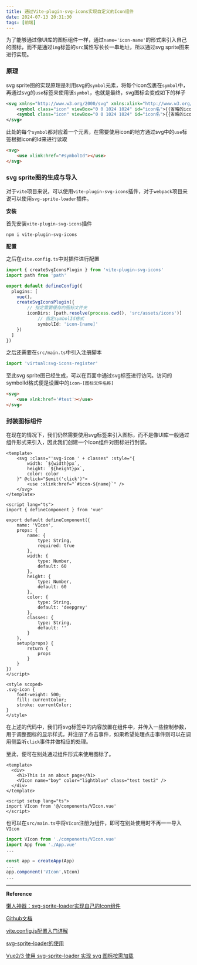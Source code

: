 ```yaml
---
title: 通过Vite-plugin-svg-icons实现自定义的Icon组件
date: 2024-07-13 20:31:30
tags: [前端]
---
```


为了能够通过像UI库的图标组件一样，通过`name='icon-name'`的形式来引入自己的图标，而不是通过`img`标签的`src`属性写长长一串地址，所以通过svg sprite图来进行实现。

### 原理

svg sprite图的实现原理是利用svg的`symbol`元素，将每个icon包裹在`symbol`中，再通过svg的`use`标签来使用该`symbol`，也就是最终，svg图标会变成如下的样子

```xml
<svg xmlns="http://www.w3.org/2000/svg" xmlns:xlink="http://www.w3.org/1999/xlink">
    <symbol class="icon" viewBox="0 0 1024 1024" id="icon名">{{省略的icon path}}</symbol>
    <symbol class="icon" viewBox="0 0 1024 1024" id="icon名">{{省略的icon path}}</symbol>
</svg>
```

此处的每个`symbol`都对应着一个元素，在需要使用icon的地方通过svg中的`use`标签根据icon的Id来进行读取

```html
<svg>
	<use xlink:href="#symbolId"></use>
</svg>
```

### svg sprite图的生成与导入

对于`vite`项目来说，可以使用`vite-plugin-svg-icons`插件，对于`webpack`项目来说可以使用`svg-sprite-loader`插件。

**安装**

首先安装`vite-plugin-svg-icons`插件

```shell
npm i vite-plugin-svg-icons
```

**配置**

之后在`vite.config.ts`中对插件进行配置

```ts
import { createSvgIconsPlugin } from 'vite-plugin-svg-icons'
import path from 'path'

export default defineConfig({
  plugins: [
    vue()，
    createSvgIconsPlugin({
    	// 指定需要缓存的图标文件夹
    	iconDirs: [path.resolve(process.cwd(), 'src/assets/icons')]
			// 指定symbolId格式
			symbolId: 'icon-[name]'
    })
  ]
})
```

之后还需要在`src/main.ts`中引入注册脚本

 ```ts
 import 'virtual:svg-icons-register'
 ```

至此svg sprite图已经生成，可以在页面中通过svg标签进行访问。访问的symbolId格式便是设置中的`icon-[图标文件名称]`

```html
<svg>
	<use xlnk:href='#test'></use>
</svg>
```

### 封装图标组件

在现在的情况下，我们仍然需要使用svg标签来引入图标，而不是像UI库一般通过组件形式来引入，因此我们创建一个Icon组件对图标进行封装。

```vue
<template>
    <svg :class="'svg-icon ' + classes" :style="{
        width: `${width}px`,
        height: `${height}px`,
        color: color
    }" @click="$emit('click')">
        <use :xlink:href="`#icon-${name}`" />
    </svg>
</template>

<script lang="ts">
import { defineComponent } from 'vue'

export default defineComponent({
    name: 'VIcon',
    props: {
        name: {
            type: String,
            required: true
        },
        width: {
            type: Number,
            default: 60
        },
        height: {
            type: Number,
            default: 60
        },
        color: {
            type: String,
            default: 'deepgrey'
        },
        classes: {
            type: String,
            default: ''
        }
    },
    setup(props) {
        return {
            props
        }
    }
})
</script>

<style scoped>
.svg-icon {
    font-weight: 500;
    fill: currentColor;
    stroke: currentColor;
}
</style>
```

在上述的代码中，我们将svg标签中的内容放置在组件中，并传入一些控制参数，用于调整图标的显示样式，并注册了点击事件，如果希望处理点击事件则可以在调用侧监听`click`事件并做相应的处理。

至此，便可在别处通过组件形式来使用图标了。

```vue
<template>
  <div>
    <h1>This is an about page</h1>
    <VIcon name="boy" color="lightblue" class="test test2" />
  </div>
</template>

<script setup lang="ts">
import VIcon from '@/components/VIcon.vue'
</script>
```

也可以在`src/main.ts`中将`VIcon`注册为组件，即可在别处使用时不再一一导入`VIcon`

```ts
import VIcon from './components/VIcon.vue'
import App from './App.vue'
...

const app = createApp(App)
...
app.component('VIcon',VIcon)
...
```

----

**Reference**

[懒人神器：svg-sprite-loader实现自己的Icon组件](https://segmentfault.com/a/1190000015367490)

[Github文档](https://github.com/vbenjs/vite-plugin-svg-icons/blob/main/README.zh_CN.md)

[vite.config.js配置入门详解](https://www.cnblogs.com/onesea/p/16095164.html)

[svg-sprite-loader的使用](https://www.cnblogs.com/sincisco/articles/18201676)

[Vue2/3 使用 svg-sprite-loader 实现 svg 图标按需加载](https://www.cnblogs.com/Leophen/p/14157256.html)
